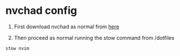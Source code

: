# nvchad config

1. First download nvchad as normal from [here](https://nvchad.com)

2. Then proceed as normal running the stow command from /dotfiles
```
stow nvim
```
